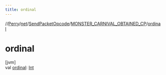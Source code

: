 ```yaml
---
title: ordinal
---
```

//[Perry](../../../../index.html)/[net](../../index.html)/[SendPacketOpcode](../index.html)/[MONSTER_CARNIVAL_OBTAINED_CP](index.html)/[ordinal](ordinal.html)



# ordinal



[jvm]\
val [ordinal](ordinal.html): [Int](https://kotlinlang.org/api/latest/jvm/stdlib/kotlin/-int/index.html)





